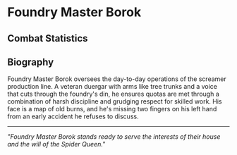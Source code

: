 # Foundry Master Borok

<link rel="stylesheet" href="../../drow_theme.css">

## Combat Statistics

<div id="foundry-borok-statblock"></div>

<script>
// Wait for page load to ensure all scripts are available
document.addEventListener('DOMContentLoaded', function() {
  setTimeout(function() {
    // Load statblock from JSON file
    loadJsonStatblock('../json/duergar_battle_smith.json', 'foundry-borok-statblock');
  }, 100);
});
</script>
## Biography

Foundry Master Borok oversees the day-to-day operations of the screamer production line. A veteran duergar with arms like tree trunks and a voice that cuts through the foundry's din, he ensures quotas are met through a combination of harsh discipline and grudging respect for skilled work. His face is a map of old burns, and he's missing two fingers on his left hand from an early accident he refuses to discuss.

---

*"Foundry Master Borok stands ready to serve the interests of their house and the will of the Spider Queen."*
